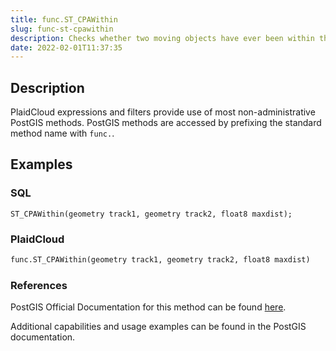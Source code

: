 ```yaml
---
title: func.ST_CPAWithin
slug: func-st-cpawithin
description: Checks whether two moving objects have ever been within the specified maximum distance
date: 2022-02-01T11:37:35
---
```



## Description


PlaidCloud expressions and filters provide use of most non-administrative PostGIS methods. PostGIS methods are accessed by prefixing the standard method name with `func.`.



## Examples


### SQL



```
ST_CPAWithin(geometry track1, geometry track2, float8 maxdist);
```


### PlaidCloud



```python
func.ST_CPAWithin(geometry track1, geometry track2, float8 maxdist)
```


### References


PostGIS Official Documentation for this method can be found [here](https://postgis.net/docs/manual-3.1/ST_CPAWithin.html).



Additional capabilities and usage examples can be found in the PostGIS documentation.

